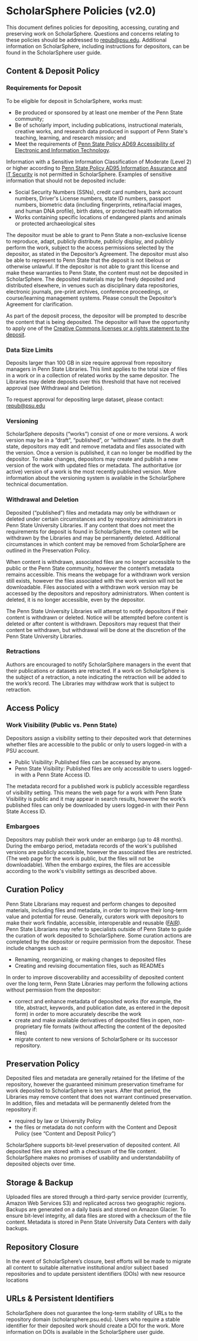 # ScholarSphere Policies (v2.0)

This document defines policies for depositing, accessing, curating and preserving work on ScholarSphere. Questions and concerns relating to these policies should be addressed to [repub@psu.edu](repub@psu.edu). Additional information on ScholarSphere, including instructions for depositors, can be found in the ScholarSphere user guide.

## Content & Deposit Policy

### Requirements for Deposit
To be eligible for deposit in ScholarSphere, works must:

-	Be produced or sponsored by at least one member of the Penn State community;
-	Be of scholarly import, including publications, instructional materials, creative works, and research data produced in support of Penn State's teaching, learning, and research mission; and
-	Meet the requirements of [Penn State Policy AD69 Accessibility of Electronic and Information Technology](https://policy.psu.edu/policies/ad69). 

Information with a Sensitive Information Classification of Moderate (Level 2) or higher according to [Penn State Policy AD95 Information Assurance and IT Security](https://policy.psu.edu/policies/ad95) is not permitted in ScholarSphere. Examples of sensitive information that should not be deposited include:

-	Social Security Numbers (SSNs), credit card numbers, bank account numbers, Driver's License numbers, state ID numbers, passport numbers, biometric data (including fingerprints, retina/facial images, and human DNA profile), birth dates, or protected health information
-	Works containing specific locations of endangered plants and animals or protected archaeological sites

The depositor must be able to grant to Penn State a non-exclusive license to reproduce, adapt, publicly distribute, publicly display, and publicly perform the work, subject to the access permissions selected by the depositor, as stated in the Depositor’s Agreement. The depositor must also be able to represent to Penn State that the deposit is not libelous or otherwise unlawful. If the depositor is not able to grant this license and make these warranties to Penn State, the content must not be deposited in ScholarSphere.
The deposited materials may be freely deposited and distributed elsewhere, in venues such as disciplinary data repositories, electronic journals, pre-print archives, conference proceedings, or course/learning management systems. Please consult the Depositor’s Agreement for clarification. 

As part of the deposit process, the depositor will be prompted to describe the content that is being deposited. The depositor will have the opportunity to apply one of the [Creative Commons licenses or a rights statement to the deposit](https://creativecommons.org/use-remix/cc-licenses/).

### Data Size Limits
Deposits larger than 100 GB in size require approval from repository managers in Penn State Libraries. This limit applies to the total size of files in a work or in a collection of related works by the same depositor. The Libraries may delete deposits over this threshold that have not received approval (see Withdrawal and Deletion).

To request approval for depositing large dataset, please contact: [repub@psu.edu](repub@psu.edu)

### Versioning
ScholarSphere deposits (“works”) consist of one or more versions. A work version may be in a “draft”, “published”, or “withdrawn” state. In the draft state, depositors may edit and remove metadata and files associated with the version. Once a version is published, it can no longer be modified by the depositor. To make changes, depositors may create and publish a new version of the work with updated files or metadata. The authoritative (or active) version of a work is the most recently published version. More information about the versioning system is available in the ScholarSphere technical documentation.

### Withdrawal and Deletion
Deposited (“published”) files and metadata may only be withdrawn or deleted under certain circumstances and by repository administrators in Penn State University Libraries. If any content that does not meet the requirements for deposit is found in ScholarSphere, the content will be withdrawn by the Libraries and may be permanently deleted. Additional circumstances in which content may be removed from ScholarSphere are outlined in the Preservation Policy.

When content is withdrawn, associated files are no longer accessible to the public or the Penn State community, however the content’s metadata remains accessible. This means the webpage for a withdrawn work version still exists, however the files associated with the work version will not be downloadable. Files associated with a withdrawn work version may be accessed by the depositors and repository administrators. When content is deleted, it is no longer accessible, even by the depositor. 

The Penn State University Libraries will attempt to notify depositors if their content is withdrawn or deleted. Notice will be attempted before content is deleted or after content is withdrawn.
Depositors may request that their content be withdrawn, but withdrawal will be done at the discretion of the Penn State University Libraries.

### Retractions
Authors are encouraged to notify ScholarSphere managers in the event that their publications or datasets are retracted. If a work on ScholarSphere is the subject of a retraction, a note indicating the retraction will be added to the work’s record. The Libraries may withdraw work that is subject to retraction.

## Access Policy

### Work Visibility (Public vs. Penn State)
Depositors assign a visibility setting to their deposited work that determines whether files are accessible to the public or only to users logged-in with a PSU account.

- Public Visibility: Published files can be accessed by anyone.
- Penn State Visibility: Published files are only accessible to users logged-in with a Penn State Access ID. 

The metadata record for a published work is publicly accessible regardless of visibility setting. This means the web page for a work with Penn State Visibility is public and it may appear in search results, however the work’s published files can only be downloaded by users logged-in with their Penn State Access ID.

### Embargoes
Depositors may publish their work under an embargo (up to 48 months). During the embargo period, metadata records of the work's published versions are publicly accessible, however the associated files are restricted. (The web page for the work is public, but the files will not be downloadable). When the embargo expires, the files are accessible according to the work's visibility settings as described above.

## Curation Policy

Penn State Librarians may request and perform changes to deposited materials, including files and metadata, in order to improve their long-term value and potential for reuse. Generally, curators work with depositors to make their work findable, accessible, interoperable and reusable ([FAIR](https://doi.org/10.5281/zenodo.3251593)). Penn State Librarians may refer to specialists outside of Penn State to guide the curation of work deposited to ScholarSphere.
Some curation actions are completed by the depositor or require permission from the depositor. These include changes such as:

- Renaming, reorganizing, or making changes to deposited files
- Creating and revising documentation files, such as READMEs

In order to improve discoverability and accessibility of deposited content over the long term, Penn State Libraries may perform the following actions without permission from the depositor: 

- correct and enhance metadata of deposited works (for example, the title, abstract, keywords, and publication date, as entered in the deposit form) in order to more accurately describe the work
- create and make available derivatives of deposited files in open, non-proprietary file formats (without affecting the content of the deposited files)
- migrate content to new versions of ScholarSphere or its successor repository.

## Preservation Policy
Deposited files and metadata are generally retained for the lifetime of the repository, however the guaranteed minimum preservation timeframe for work deposited to ScholarSphere is ten years. After that period, the Libraries may remove content that does not warrant continued preservation.
In addition, files and metadata will be permanently deleted from the repository if:

- required by law or University Policy
- the files or metadata do not conform with the Content and Deposit Policy (see “Content and Deposit Policy”)

ScholarSphere supports bit-level preservation of deposited content. All deposited files are stored with a checksum of the file content. ScholarSphere makes no promises of usability and understandability of deposited objects over time.

## Storage & Backup
Uploaded files are stored through a third-party service provider (currently, Amazon Web Services S3) and replicated across two geographic regions. Backups are generated on a daily basis and stored on Amazon Glacier. To ensure bit-level integrity, all data files are stored with a checksum of the file content. Metadata is stored in Penn State University Data Centers with daily backups. 

## Repository Closure
In the event of ScholarSphere’s closure, best efforts will be made to migrate all content to suitable alternative institutional and/or subject based repositories and to update persistent identifiers (DOIs) with new resource locations

## URLs & Persistent Identifiers
ScholarSphere does not guarantee the long-term stability of URLs to the repository domain (scholarsphere.psu.edu). Users who require a stable identifier for their deposited work should create a DOI for the work. More information on DOIs is available in the ScholarSphere user guide. 
